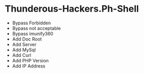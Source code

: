 # Thunderous-Hackers.Ph-Shell

* Bypass Forbidden
* Bypass not acceptable
* Bypass imunify360
* Add Doc Root
* Add Server
* Add MySql
* Add Curl
* Add PHP Version
* Add IP Address
